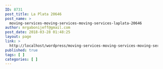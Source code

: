 ```yaml
---
ID: 8731
post_title: La Plata 20646
post_name: >
  moving-services-moving-services-moving-services-laplata-20646
author: mrgabonijeff@gmail.com
post_date: 2018-03-28 01:48:25
layout: page
link: >
  http://localhost/wordpress/moving-services-moving-services-moving-services-laplata-20646/
published: true
tags: [ ]
categories: [ ]
---
```

